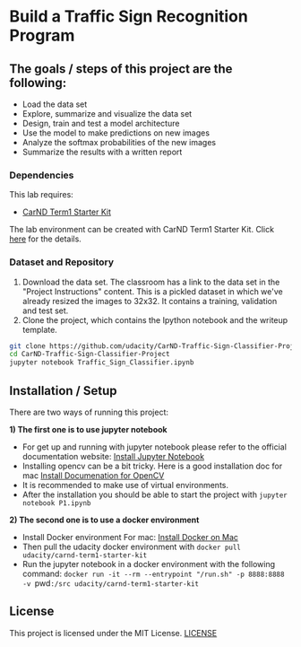 # **Build a Traffic Sign Recognition Program**

## The goals / steps of this project are the following:
* Load the data set
* Explore, summarize and visualize the data set
* Design, train and test a model architecture
* Use the model to make predictions on new images
* Analyze the softmax probabilities of the new images
* Summarize the results with a written report

### Dependencies
This lab requires:

* [CarND Term1 Starter Kit](https://github.com/udacity/CarND-Term1-Starter-Kit)

The lab environment can be created with CarND Term1 Starter Kit. Click [here](https://github.com/udacity/CarND-Term1-Starter-Kit/blob/master/README.md) for the details.

### Dataset and Repository

1. Download the data set. The classroom has a link to the data set in the "Project Instructions" content. This is a pickled dataset in which we've already resized the images to 32x32. It contains a training, validation and test set.
2. Clone the project, which contains the Ipython notebook and the writeup template.
```sh
git clone https://github.com/udacity/CarND-Traffic-Sign-Classifier-Project
cd CarND-Traffic-Sign-Classifier-Project
jupyter notebook Traffic_Sign_Classifier.ipynb
```

## Installation / Setup

There are two ways of running this project:

**1) The first one is to use jupyter notebook**
* For get up and running with jupyter notebook please refer to the official documentation website:
[Install Jupyter Notebook](https://jupyter.org/install)
* Installing opencv can be a bit tricky. Here is a good installation doc for mac [Install Documenation for OpenCV](https://medium.com/@nuwanprabhath/installing-opencv-in-macos-high-sierra-for-python-3-89c79f0a246a)
* It is recommended to make use of virtual environments.
* After the installation you should be able to start the project with
`jupyter notebook P1.ipynb`

**2) The second one is to use a docker environment**
* Install Docker environment
For mac:
[Install Docker on Mac](https://docs.docker.com/v17.12/docker-for-mac/install/)
* Then pull the udacity docker environment with
`docker pull udacity/carnd-term1-starter-kit`
* Run the jupyter notebook in a docker environment with the following command:
`docker run -it --rm --entrypoint "/run.sh" -p 8888:8888 -v `pwd`:/src udacity/carnd-term1-starter-kit`

## License

This project is licensed under the MIT License.
[LICENSE](https://github.com/sratgh/Lane-finding/blob/master/LICENSE)
